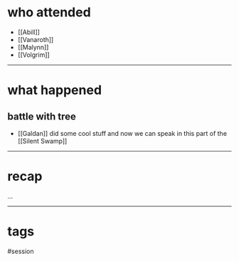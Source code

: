 # who attended

- [[Abill]]
- [[Vanaroth]]
- [[Malynn]]
- [[Volgrim]]

---
# what happened

## battle with tree
- [[Galdan]] did some cool stuff and now we can speak in this part of the [[Silent Swamp]]

---
# recap

...

---
# tags

#session